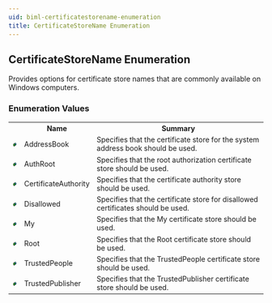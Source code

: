```yaml
---
uid: biml-certificatestorename-enumeration
title: CertificateStoreName Enumeration
---
```


## CertificateStoreName Enumeration

<div class="LanguageSummary"><div class ="SummaryItem">Provides options for certificate store names that are commonly available on Windows computers.</div></div>
<div class="EnumValueGroup">

### Enumeration Values

<table id="EnumValue" class="MemberList"><tbody><tr><th class="MemberTypeIconColumnHeader">&nbsp;</th><th class="MemberNameColumnHeader">Name</th><th class="MemberSummaryColumnHeader">Summary</th></tr><tr class="cd0"><td align="center" class="MemberTypeIcon"><img src="enumValue.png"></img></td><td class="MemberName">AddressBook</td><td class="MemberSummary"><div class ="SummaryItem">Specifies that the certificate store for the system address book should be used.</div></td></tr><tr class="cd1"><td align="center" class="MemberTypeIcon"><img src="enumValue.png"></img></td><td class="MemberName">AuthRoot</td><td class="MemberSummary"><div class ="SummaryItem">Specifies that the root authorization certificate store should be used.</div></td></tr><tr class="cd0"><td align="center" class="MemberTypeIcon"><img src="enumValue.png"></img></td><td class="MemberName">CertificateAuthority</td><td class="MemberSummary"><div class ="SummaryItem">Specifies that the certificate authority store should be used.</div></td></tr><tr class="cd1"><td align="center" class="MemberTypeIcon"><img src="enumValue.png"></img></td><td class="MemberName">Disallowed</td><td class="MemberSummary"><div class ="SummaryItem">Specifies that the certificate store for disallowed certificates should be used.</div></td></tr><tr class="cd0"><td align="center" class="MemberTypeIcon"><img src="enumValue.png"></img></td><td class="MemberName">My</td><td class="MemberSummary"><div class ="SummaryItem">Specifies that the My certificate store should be used.</div></td></tr><tr class="cd1"><td align="center" class="MemberTypeIcon"><img src="enumValue.png"></img></td><td class="MemberName">Root</td><td class="MemberSummary"><div class ="SummaryItem">Specifies that the Root certificate store should be used.</div></td></tr><tr class="cd0"><td align="center" class="MemberTypeIcon"><img src="enumValue.png"></img></td><td class="MemberName">TrustedPeople</td><td class="MemberSummary"><div class ="SummaryItem">Specifies that the TrustedPeople certificate store should be used.</div></td></tr><tr class="cd1"><td align="center" class="MemberTypeIcon"><img src="enumValue.png"></img></td><td class="MemberName">TrustedPublisher</td><td class="MemberSummary"><div class ="SummaryItem">Specifies that the TrustedPublisher certificate store should be used.</div></td></tr></tbody></table>
</div>